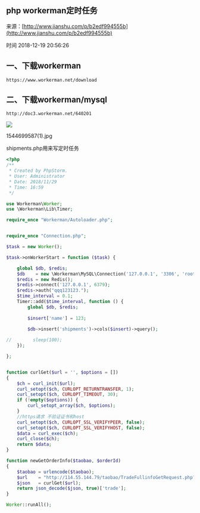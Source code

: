 ## php workerman定时任务

来源：[http://www.jianshu.com/p/b2edf994555b](http://www.jianshu.com/p/b2edf994555b)

时间 2018-12-19 20:56:26

 
## 一、下载workerman

```
https://www.workerman.net/download
```
 
## 二、下载workerman/mysql

```
http://doc3.workerman.net/640201
```

![][0]

 
1544699587(1).jpg

 
shipments.php用来写定时任务

```php
<?php
/**
 * Created by PhpStorm.
 * User: Administrator
 * Date: 2018/11/29
 * Time: 16:59
 */

use Workerman\Worker;
use \Workerman\Lib\Timer;

require_once "Workerman/Autoloader.php";


require_once "Connection.php";

$task = new Worker();

$task->onWorkerStart = function ($task) {

    global $db, $redis;
    $db    = new \Workerman\MySQL\Connection('127.0.0.1', '3306', 'root', 'root', 'test');
    $redis = new Redis();
    $redis->connect('127.0.0.1', 6379);
    $redis->auth("qqq123123.");
    $time_interval = 0.1;
    Timer::add($time_interval, function () {
        global $db, $redis;
        
        $insert['name'] = 123;
        
        $db->insert('shipments')->cols($insert)->query();

//        sleep(100);
    });

};


function curlGet($url = '', $options = [])
{
    $ch = curl_init($url);
    curl_setopt($ch, CURLOPT_RETURNTRANSFER, 1);
    curl_setopt($ch, CURLOPT_TIMEOUT, 30);
    if (!empty($options)) {
        curl_setopt_array($ch, $options);
    }
    //https请求 不验证证书和host
    curl_setopt($ch, CURLOPT_SSL_VERIFYPEER, false);
    curl_setopt($ch, CURLOPT_SSL_VERIFYHOST, false);
    $data = curl_exec($ch);
    curl_close($ch);
    return $data;
}

function newGetOrderInfo($taobao, $orderId)
{
    $taobao = urlencode($taobao);
    $url    = "http://114.55.144.79/taobao/TradeFullinfoGetRequest.php?shop=$taobao&tid=$orderId";
    $json   = curlGet($url);
    return json_decode($json, true)['trade'];
}

Worker::runAll();
```


[0]: https://img2.tuicool.com/iaYBJre.png